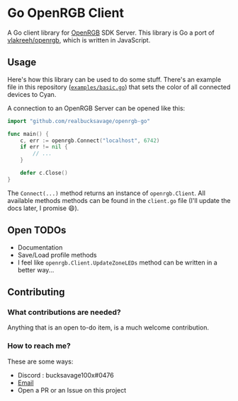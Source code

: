 # Go OpenRGB Client

A Go client library for [OpenRGB](https://gitlab.com/CalcProgrammer1/OpenRGB) SDK Server.
This library is Go a port of [vlakreeh/openrgb](https://github.com/vlakreeh/openrgb), which is written in JavaScript.

## Usage

Here's how this library can be used to do some stuff. There's an example file in this repository 
([`examples/basic.go`](https://github.com/realbucksavage/openrgb-go/blob/master/examples/basic.go)) that 
sets the color of all connected devices to Cyan.

A connection to an OpenRGB Server can be opened like this:

```go
import "github.com/realbucksavage/openrgb-go"

func main() {
    c, err := openrgb.Connect("localhost", 6742)
    if err != nil {
        // ...
    }

    defer c.Close()
}
```

The `Connect(...)` method returns an instance of `openrgb.Client`. All available methods methods can be
found in the `client.go` file (I'll update the docs later, I promise :smile:).

## Open TODOs

- Documentation
- Save/Load profile methods
- I feel like `openrgb.Client.UpdateZoneLEDs` method can be written in a better way...

## Contributing

### What contributions are needed?

Anything that is an open to-do item, is a much welcome contribution.

### How to reach me?

These are some ways:

- Discord : bucksavage100x#0476 
- [Email](mailto:me@bsavage.xyz)
- Open a PR or an Issue on this project
